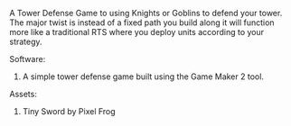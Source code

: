 A Tower Defense Game to using Knights or Goblins to defend your tower. The major twist is instead of a fixed path you build along it will function more like a traditional RTS where you deploy units according to your strategy.

Software:
<ol>
    <li>A simple tower defense game built using the Game Maker 2 tool.</li>
</ol>


Assets:
<ol>
  <li>Tiny Sword by Pixel Frog</li>
</ol>
